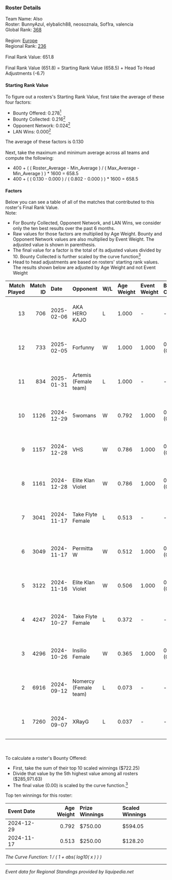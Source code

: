 ### Roster Details<br />
Team Name: Also<br />
Roster: BunnyAzul, elybalich88, neosoznala, Sof1ra, valencia<br />
Global Rank: [368](../../standings_global_2025_02_28.md)<br />
<br />
Region: [Europe]( ../../standings_europe_2025_02_28.md)<br />
Regional Rank: [236]( ../../standings_europe_2025_02_28.md)<br />
<br />
Final Rank Value:  651.8<br />
<br />
Final Rank Value (651.8) = Starting Rank Value (658.5) + Head To Head Adjustments (-6.7)<br />

#### Starting Rank Value<br />
To figure out a rosters's Starting Rank Value, first take the average of these four factors:<br />
- Bounty Offered: 0.278[<sup>1</sup>](#table2)
- Bounty Collected: 0.216[<sup>2</sup>](#table1)
- Opponent Network: 0.024[<sup>2</sup>](#table1)
- LAN Wins: 0.000[<sup>2</sup>](#table1)

The average of these factors is 0.130<br />
<br />
Next, take the maximum and minimum average across all teams and compute the following:<br />
- 400 + ( ( Roster_Average - Min_Average ) / ( Max_Average - Min_Average ) ) * 1600 = 658.5
- 400 + ( ( 0.130 - 0.000 ) / ( 0.802 - 0.000 ) ) * 1600 = 658.5


#### Factors<br />
Below you can see a table of all of the matches that contributed to this roster's Final Rank Value.<br />
Note:<br />

- For Bounty Collected, Opponent Network, and LAN Wins, we consider only the ten best results over the past 6 months.
- Raw values for those factors are multiplied by Age Weight. Bounty and Opponent Network values are also multiplied by Event Weight. The adjusted value is shown in parenthesis.
- The final value for a factor is the total of its adjusted values divided by 10. Bounty Collected is further scaled by the curve function[<sup>3</sup>](#curveFunction)
- Head to head adjustments are based on rosters' starting rank values. The results shown below are adjusted by Age Weight and not Event Weight
<span id="table1"></span><br />


| Match Played | Match ID | Date       | Opponent              | W/L | Age Weight | Event Weight | Bounty Collected | Opponent Network | LAN Wins  | H2H Adj. | Roster                                                  |
| -: | -: | :- | :- | :- | :- | :- | :- | :- | :- | -: | :- |
|           13 |      706 | 2025-02-06 | AKA HERO KAJO         | L   | 1.000      | -            | -                | -                | -         |   -10.96 | BunnyAzul, elybalich88, neosoznala, Sof1ra, valencia    |
|           12 |      733 | 2025-02-05 | Forfunny              | W   | 1.000      | 1.000        | 0.000 (0.000)    | 0.050 (0.050)    | 0 (0.000) |     6.07 | BunnyAzul, elybalich88, neosoznala, Sof1ra, valencia    |
|           11 |      834 | 2025-01-31 | Artemis (Female team) | L   | 1.000      | -            | -                | -                | -         |   -21.56 | BunnyAzul, elybalich88, miu_u, neosoznala, valencia     |
|           10 |     1126 | 2024-12-29 | 5womans               | W   | 0.792      | 1.000        | 0.001 (0.001)    | 0.078 (0.062)    | 0 (0.000) |     7.86 | BunnyAzul, kaRRRolina, neosoznala, Sof1ra, valencia     |
|            9 |     1157 | 2024-12-28 | VHS                   | W   | 0.786      | 1.000        | 0.000 (0.000)    | 0.039 (0.031)    | 0 (0.000) |     4.67 | BunnyAzul, kaRRRolina, neosoznala, Sof1ra, valencia     |
|            8 |     1161 | 2024-12-28 | Elite Klan Violet     | W   | 0.786      | 1.000        | 0.000 (0.000)    | 0.002 (0.001)    | 0 (0.000) |     4.22 | BunnyAzul, kaRRRolina, neosoznala, Sof1ra, valencia     |
|            7 |     3041 | 2024-11-17 | Take Flyte Female     | L   | 0.513      | -            | -                | -                | -         |    -6.36 | elybalich88, neosoznala, slabosilnaya, Sof1ra, valencia |
|            6 |     3049 | 2024-11-17 | Permitta W            | W   | 0.512      | 1.000        | 0.003 (0.002)    | 0.185 (0.095)    | 0 (0.000) |     8.26 | elybalich88, neosoznala, slabosilnaya, Sof1ra, valencia |
|            5 |     3122 | 2024-11-16 | Elite Klan Violet     | W   | 0.506      | 1.000        | 0.000 (0.000)    | 0.002 (0.001)    | 0 (0.000) |     3.00 | elybalich88, neosoznala, slabosilnaya, Sof1ra, valencia |
|            4 |     4247 | 2024-10-27 | Take Flyte Female     | L   | 0.372      | -            | -                | -                | -         |    -4.87 | elybalich88, neosoznala, slabosilnaya, Sof1ra, valencia |
|            3 |     4296 | 2024-10-26 | Insilio Female        | W   | 0.365      | 1.000        | 0.000 (0.000)    | 0.008 (0.003)    | 0 (0.000) |     4.66 | elybalich88, neosoznala, slabosilnaya, Sof1ra, valencia |
|            2 |     6916 | 2024-09-12 | Nomercy (Female team) | L   | 0.073      | -            | -                | -                | -         |    -0.99 | elybalich88, Runella, slabosilnaya, Sof1ra, valencia    |
|            1 |     7260 | 2024-09-07 | XRayG                 | L   | 0.037      | -            | -                | -                | -         |    -0.67 | elybalich88, Runella, slabosilnaya, Sof1ra, valencia    |

<br />
<span id="table2"></span><br />
To calculate a roster's Bounty Offered:<br />

- First, take the sum of their top 10 scaled winnings ($722.25)
- Divide that value by the 5th highest value among all rosters ($285,971.63)
- The final value (0.00) is scaled by the curve function.[<sup>3</sup>](#curveFunction)

Top ten winnings for this roster:<br />

| Event Date | Age Weight | Prize Winnings | Scaled Winnings |
| :- | -: | :- | :- |
| 2024-12-29 |      0.792 | $750.00        | $594.05         |
| 2024-11-17 |      0.513 | $250.00        | $128.20         |


<span id="curveFunction"></span>_The Curve Function: 1 / ( 1 + abs( log10( x ) ) )_<br />

---
_Event data for Regional Standings provided by liquipedia.net_<br />

